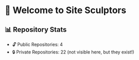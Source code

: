 # 👋 Welcome to Site Sculptors

## 📊 Repository Stats
- 🔓 Public Repositories: 4
- 🔒 Private Repositories: 22 (not visible here, but they exist!)

<!-- Add more info, badges, links, etc. -->
